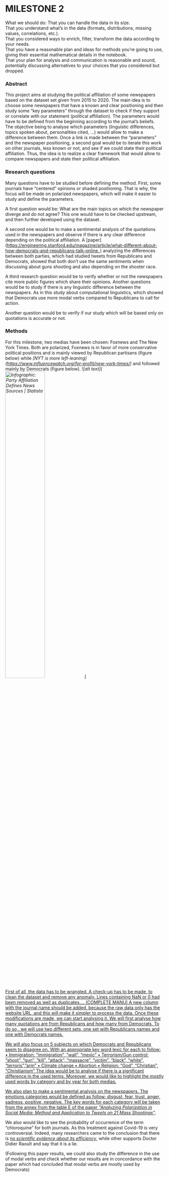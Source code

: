 # MILESTONE 2

What we should do:
That you can handle the data in its size.\
That you understand what’s in the data (formats, distributions, missing values, correlations, etc.).\
That you considered ways to enrich, filter, transform the data according to your needs.\
That you have a reasonable plan and ideas for methods you’re going to use, giving their essential mathematical details in the notebook.\
That your plan for analysis and communication is reasonable and sound, potentially discussing alternatives to your choices that you considered but dropped.

### Abstract

This project aims at studying the political affiliation of some newspapers based on the dataset set given from 2015 to 2020. The main idea is to choose some newspapers that have a known and clear positioning and then study some “key parameters” through the dataset to check if they support or correlate with our statement (political affiliation). The parameters would have to be defined from the beginning according to the journal’s beliefs. The objective being to analyse which parameters (linguistic differences, topics spoken about, personalities cited, …) would allow to make a difference between them. Once a link is made between the “parameters” and the newspaper positioning, a second goal would be to iterate this work on other journals, less known or not, and see if we could state their political affiliation. Thus, the idea is to realize a clear framework that would allow to compare newspapers and state their political affiliation.

### Research questions

Many questions have to be studied before defining the method. First, some journals have “centered” opinions or shaded positioning. That is why, the focus will be made on polarized newspapers, which will make it easier to study and define the parameters. 

A first question would be: What are the main topics on which the newspaper diverge and do not agree? This one would have to be checked upstream, and then further developed using the dataset. 

A second one would be to make a sentimental analysis of the quotations used in the newspapers and observe if there is any clear difference depending on the political affiliation. A [paper] (https://engineering.stanford.edu/magazine/article/what-different-about-how-democrats-and-republicans-talk-online_) analyzing the differences between both parties, which had studied tweets from Republicans and Democrats, showed that both don’t use the same sentiments when discussing about guns shooting and also depending on the shooter race.

A third research question would be to verify whether or not the newspapers cite more public figures which share their opinions.
Another questions would be to study if there is any linguistic difference between the newspapers. As in this study about computational linguistics, which showed that Democrats use more modal verbs compared to Republicans to call for action.

Another question would be to verify if our study which will be based only on quotations is accurate or not.

### Methods

For this milestone, two medias have been chosen: Foxnews and The New York Times. Both are polarized, Foxnews is in favor of more conservative political positions and is mainly viewed by Republican partisans (figure below) while *[NYT is more left-leaning] (https://www.influencewatch.org/for-profit/new-york-times/)* and followed mainly by Democrats (figure below).
*![alt text](<a href="https://www.statista.com/chart/21328/party-affiliation-by-news-source/" title="Infographic: Party Affiliation Defines News Sources | Statista"><img src="https://cdn.statcdn.com/Infographic/images/normal/21328.jpeg" alt="Infographic: Party Affiliation Defines News Sources | Statista" width="50%" height="auto" style="width: 50%; height: auto !important; max-width:960px;-ms-interpolation-mode: bicubic;"/>)*

First of all, the data has to be wrangled. A check-up has to be made, to clean the dataset and remove any anomaly. Lines containing NaN or 0 had been removed as well as duplicates…. (COMPLETE MANU) A new column with the journal name should be added, because the raw data only has the website URL, and this will make it simpler to process the data.
Once these modifications are made, we can start analysing it.
We will first analyse how many quotations are from Republicans and how many from Democrats. To do so,. we will use two different sets, one set with Republicans names and one with Democrats names.

We will also focus on 5 subjects on which Democrats and Republicans seem to disagree on. With an appropriate key word lexic for each to follow:
•	Immigration: “immigration”, “wall”, “mexic”
•	Terrorism/Gun control: “shoot”, “gun”, “kill”, “attack”, “massacre”, “victim”, “black”, “white”, “terroris”,”arm”
•	Climate change
•	Abortion
•	Religion: “God”, “Christian”, “Christianism”
The idea would be to analyse if there is a significant difference in the used terms. Moreover, we would like to highlight the mostly used words by category and by year for both medias.

We also plan to make a sentimental analysis on the newspapers. The emotions categories would be defined as follow: disgust, fear, trust, anger, sadness, positive, negative. The key words for each category will be taken from the annex from the table E of the paper *["Analyzing Polarization in Social Media: Method and Application to Tweets on 21 Mass Shootings"](https://github.com/ddemszky/framing-twitter/blob/master/paper/ddemszky2019analyzing.pdf)*.

We also would like to see the probability of occurrence of the term “chloroquine” for both journals. As this treatment against Covid-19 is very controversial. Indeed, many researchers came to the conclusion that there is *[no scientific evidence about its efficiency](https://www.rts.ch/info/sciences-tech/medecine/11345309-la-chloroquine-augmenterait-le-taux-de-mortalite-des-malades-du-covid.html)*, while other supports Doctor Didier Raoult and say that it  is a lie.

(Following this paper results, we could also study the difference in the use of modal verbs and check whether our results are in concordance with the paper which had concluded that modal verbs are mostly used by Democrats)

